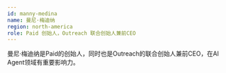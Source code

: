 ```yaml
---
id: manny-medina
name: 曼尼·梅迪纳
region: north-america
role: Paid 创始人，Outreach 联合创始人兼前CEO
---
```


曼尼·梅迪纳是Paid的创始人，同时也是Outreach的联合创始人兼前CEO，在AI Agent领域有重要影响力。

